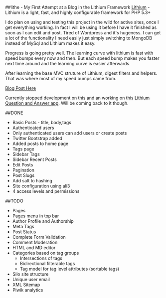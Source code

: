 ##lithe - My First Attempt at a Blog in the Lithium Framework
[Lithium](https://github.com/UnionOfRAD/lithium) - Lithium is a light, fast, and highly configurable framework for PHP 5.3+

I do plan on using and testing this project in the wild for active sites, once I get everything working. In fact I will be using it before I have it finished as soon as I can edit and post. Tired of Wordpress and it's hugeness. I can get a lot of the functionality I need easily just simply switching to MongoDB instead of MySql and Lithium makes it easy.

Progress is going pretty well. The learning curve with lithium is fast with speed bumps every now and then. But each speed bump makes you faster next time around and the learning curve is easier afterwards.

After learning the base MVC struture of Lithium, digest filters and helpers. That was where most of my speed bumps came from.

[Blog Post Here](http://eristoddle.github.com/lithium/2012/05/29/lithe-a-blog-using-the-lithium-framework/)

Currently stopped development on this and an working on this [Lithium Question and Answer app](https://bitbucket.org/eristoddle/li3_question_answer). Will be coming back to it though.

##DONE
- Basic Posts - title, body,tags
- Authenticated users
- Only authenticated users can add users or create posts
- Twitter Bootstrap added
- Added posts to home page
- Tags page
- Sidebar Tags
- Sidebar Recent Posts
- Edit Posts
- Pagination
- Post Slugs
- Add salt to hashing
- Site configuration using ali3
- 4 access levels and permissions

##TODO
- Pages
- Pages menu in top bar
- Author Profile and Authorship
- Meta Tags
- Post Status
- Complete Form Validation
- Comment Moderation
- HTML and MD editor
- Categories based on tag groups
    - Intersections of tags
    - Bidirectional filterable tags
    - Tag model for tag level attributes (sortable tags)
- Silo site structure
- Unique user email
- XML Sitemap
- Piwik analytics